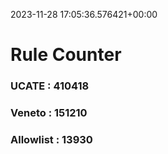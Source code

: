 2023-11-28 17:05:36.576421+00:00
# Rule Counter 
 ### UCATE : 410418

 ### Veneto : 151210

 ### Allowlist : 13930